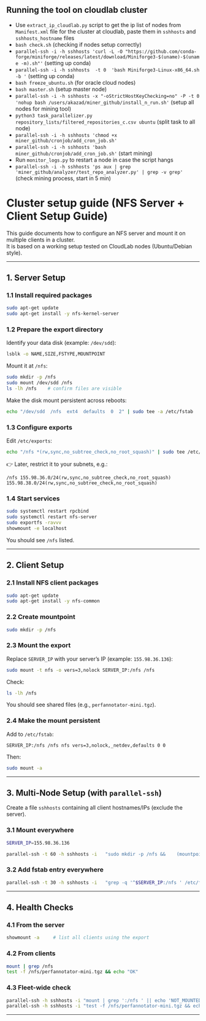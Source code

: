 ## Running the tool on cloudlab cluster
- Use `extract_ip_cloudlab.py` script to get the ip list of nodes from `Manifest.xml` file for the cluster at cloudlab, paste them in `sshhosts` and `sshhosts_hostname` files 
- `bash check.sh` (checking if nodes setup correctly)
- `parallel-ssh -i -h sshhosts 'curl -L -O "https://github.com/conda-forge/miniforge/releases/latest/download/Miniforge3-$(uname)-$(uname -m).sh"'` (setting up conda)
- `parallel-ssh -i -h sshhosts  -t 0  'bash Miniforge3-Linux-x86_64.sh -b '` (setting up conda)
- `bash freeze_ubuntu.sh` (for oracle cloud nodes)
- `bash master.sh` (setup master node)
- `parallel-ssh -i -h sshhosts -x "-oStrictHostKeyChecking=no" -P -t 0 'nohup bash /users/akazad/miner_github/install_n_run.sh'`  (setup all nodes for mining tool)
- `python3 task_parallelizer.py repository_lists/filtered_repositories_c.csv ubuntu`  (split task to all node)
- `parallel-ssh -i -h sshhosts 'chmod +x miner_github/cronjob/add_cron_job.sh'`   
- `parallel-ssh -i -h sshhosts 'bash miner_github/cronjob/add_cron_job.sh'` (start mining)
- Run `monitor_logs.py` to restart a node in case the script hangs 
- `parallel-ssh -i -h sshhosts 'ps aux | grep 'miner_github/analyzer/test_repo_analyzer.py' | grep -v grep'`  (check mining process, start in 5 min)





# Cluster setup guide (NFS Server + Client Setup Guide) 

This guide documents how to configure an NFS server and mount it on multiple clients in a cluster.  
It is based on a working setup tested on CloudLab nodes (Ubuntu/Debian style).

---

## 1. Server Setup

### 1.1 Install required packages
```bash
sudo apt-get update
sudo apt-get install -y nfs-kernel-server
```

### 1.2 Prepare the export directory
Identify your data disk (example: `/dev/sdd`):
```bash
lsblk -o NAME,SIZE,FSTYPE,MOUNTPOINT
```

Mount it at `/nfs`:
```bash
sudo mkdir -p /nfs
sudo mount /dev/sdd /nfs
ls -lh /nfs    # confirm files are visible
```

Make the disk mount persistent across reboots:
```bash
echo "/dev/sdd  /nfs  ext4  defaults  0  2" | sudo tee -a /etc/fstab
```

### 1.3 Configure exports
Edit `/etc/exports`:
```bash
echo "/nfs *(rw,sync,no_subtree_check,no_root_squash)" | sudo tee /etc/exports
```

👉 Later, restrict it to your subnets, e.g.:
```
/nfs 155.98.36.0/24(rw,sync,no_subtree_check,no_root_squash) 155.98.38.0/24(rw,sync,no_subtree_check,no_root_squash)
```

### 1.4 Start services
```bash
sudo systemctl restart rpcbind
sudo systemctl restart nfs-server
sudo exportfs -ravvv
showmount -e localhost
```

You should see `/nfs` listed.

---

## 2. Client Setup

### 2.1 Install NFS client packages
```bash
sudo apt-get update
sudo apt-get install -y nfs-common
```

### 2.2 Create mountpoint
```bash
sudo mkdir -p /nfs
```

### 2.3 Mount the export
Replace `SERVER_IP` with your server’s IP (example: `155.98.36.136`):
```bash
sudo mount -t nfs -o vers=3,nolock SERVER_IP:/nfs /nfs
```

Check:
```bash
ls -lh /nfs
```

You should see shared files (e.g., `perfannotator-mini.tgz`).

### 2.4 Make the mount persistent
Add to `/etc/fstab`:
```
SERVER_IP:/nfs /nfs nfs vers=3,nolock,_netdev,defaults 0 0
```

Then:
```bash
sudo mount -a
```

---

## 3. Multi-Node Setup (with `parallel-ssh`)

Create a file `sshhosts` containing all client hostnames/IPs (exclude the server).

### 3.1 Mount everywhere
```bash
SERVER_IP=155.98.36.136

parallel-ssh -t 60 -h sshhosts -i   "sudo mkdir -p /nfs &&    (mountpoint -q /nfs || sudo mount -t nfs -o vers=3,nolock $SERVER_IP:/nfs /nfs) &&    ls -lh /nfs || echo 'MOUNT_FAILED'"
```

### 3.2 Add fstab entry everywhere
```bash
parallel-ssh -t 30 -h sshhosts -i   "grep -q '^$SERVER_IP:/nfs ' /etc/fstab ||    echo '$SERVER_IP:/nfs /nfs nfs vers=3,nolock,_netdev,defaults 0 0' | sudo tee -a /etc/fstab >/dev/null;    sudo mount -a;    mount | grep '$SERVER_IP:/nfs' || echo 'NOT_MOUNTED'"
```

---

## 4. Health Checks

### 4.1 From the server
```bash
showmount -a     # list all clients using the export
```

### 4.2 From clients
```bash
mount | grep /nfs
test -f /nfs/perfannotator-mini.tgz && echo "OK"
```

### 4.3 Fleet-wide check
```bash
parallel-ssh -h sshhosts -i "mount | grep ':/nfs ' || echo 'NOT_MOUNTED'"
parallel-ssh -h sshhosts -i "test -f /nfs/perfannotator-mini.tgz && echo OK || echo MISSING"
```



---
